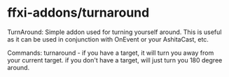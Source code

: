 # ffxi-addons/turnaround  
TurnAround:
Simple addon used for turning yourself around. This is useful as it can be used in conjunction with OnEvent or your AshitaCast, etc.

Commands:
turnaround - if you have a target, it will turn you away from your current target. if you don't have a target, will just turn you 180 degree around.